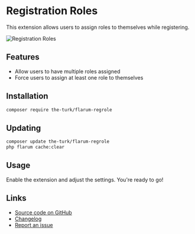 # Registration Roles

This extension allows users to assign roles to themselves while registering.

![Registration Roles](https://i.ibb.co/bWjD9fJ/regrole.png)

## Features

- Allow users to have multiple roles assigned
- Force users to assign at least one role to themselves

## Installation

```bash
composer require the-turk/flarum-regrole
```

## Updating

```bash
composer update the-turk/flarum-regrole
php flarum cache:clear
```

## Usage

Enable the extension and adjust the settings. You're ready to go!

## Links

- [Source code on GitHub](https://github.com/the-turk/flarum-regrole)
- [Changelog](https://github.com/the-turk/flarum-regrole/blob/master/CHANGELOG.md)
- [Report an issue](https://github.com/the-turk/flarum-regrole/issues)
